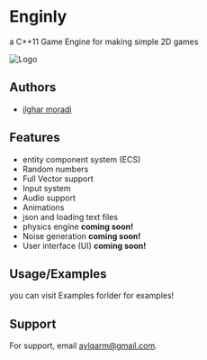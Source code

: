 
# Enginly 

a C++11 Game Engine for making simple 2D games

![Logo](https://dev-to-uploads.s3.amazonaws.com/uploads/articles/th5xamgrr6se0x5ro4g6.png)


## Authors

- [ilghar moradi](https://www.github.com/lord-ilghar)


## Features

- entity component system (ECS)
- Random numbers
- Full Vector support
- Input system
- Audio support
- Animations 
- json and loading text files
- physics engine **coming soon!**
- Noise generation  **coming soon!**
- User interface (UI) **coming soon!**


## Usage/Examples

you can visit Examples forlder for examples!


## Support

For support, email aylqarm@gmail.com.